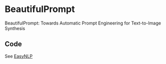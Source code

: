 # BeautifulPrompt
BeautifulPrompt: Towards Automatic Prompt Engineering for Text-to-Image Synthesis

## Code
See [EasyNLP](https://github.com/alibaba/EasyNLP/tree/master/examples/BeautifulPrompt)
